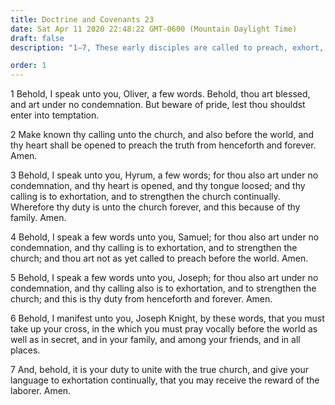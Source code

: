 ```yaml
---
title: Doctrine and Covenants 23
date: Sat Apr 11 2020 22:48:22 GMT-0600 (Mountain Daylight Time)
draft: false
description: "1–7, These early disciples are called to preach, exhort, and strengthen the Church."

order: 1
---
```

    
1 Behold, I speak unto you, Oliver, a few words. Behold, thou art blessed, and art under no condemnation. But beware of pride, lest thou shouldst enter into temptation.

2 Make known thy calling unto the church, and also before the world, and thy heart shall be opened to preach the truth from henceforth and forever. Amen.

3 Behold, I speak unto you, Hyrum, a few words; for thou also art under no condemnation, and thy heart is opened, and thy tongue loosed; and thy calling is to exhortation, and to strengthen the church continually. Wherefore thy duty is unto the church forever, and this because of thy family. Amen.

4 Behold, I speak a few words unto you, Samuel; for thou also art under no condemnation, and thy calling is to exhortation, and to strengthen the church; and thou art not as yet called to preach before the world. Amen.

5 Behold, I speak a few words unto you, Joseph; for thou also art under no condemnation, and thy calling also is to exhortation, and to strengthen the church; and this is thy duty from henceforth and forever. Amen.

6 Behold, I manifest unto you, Joseph Knight, by these words, that you must take up your cross, in the which you must pray vocally before the world as well as in secret, and in your family, and among your friends, and in all places.

7 And, behold, it is your duty to unite with the true church, and give your language to exhortation continually, that you may receive the reward of the laborer. Amen.
